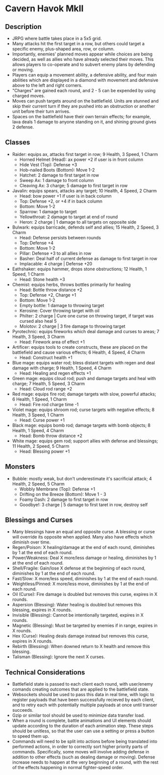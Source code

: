 # Cavern Havok MkII
## Description
* JRPG where battle takes place in a 5x5 grid.
* Many attacks hit the first target in a row, but others could target a specific enemy, plus-shaped area, row, or column.
* Importantly, enemies' planned moves appear while choices are being decided, as well as allies who have already selected their moves. This allows players to co-operate and to subvert enemy plans by defending or moving.
* Players can equip a movement ability, a defensive ability, and four main abilities which are displayed in a diamond with movement and defensive above to the left and right corners.
* "Charges" are gained each round, and 2 - 5 can be expended by using charged moves.
* Moves can push targets around on the battlefield. Units are stunned and skip their current turn if they are pushed into an obstruction or another unit before their turn arrives.
* Spaces on the battlefield have their own terrain effects; for example, lava deals 1 damage to anyone standing on it, and shining ground gives 2 defense.

## Classes
* Raider: equips ax, attacks first target in row; 9 Health, 3 Speed, 1 Charm
  * Horned Helmet (Head): ax power +2 if user is in front column
  * Hide Vest (Top): Defense +3
  * Hob-nailed Boots (Bottom): Move 1-2
  * Hatchet: 2 damage to first target in row
  * Sweep Ax: 1 damage to front column
  * Cleaving Ax: 3 charge; 5 damage to first target in row
* Javalin: equips spears, attacks any target; 10 Health, 4 Speed, 2 Charm
  * Head: bow power +1 if user is in back column
  * Top: Defense +2, or +4 if in back column
  * Bottom: Move 1-2
  * Sparrow: 1 damage to target
  * Yellowthroat: 2 damage to target at end of round
  * Heron: 2 charge | 1 damage to all targets on opposite side
* Bulwark: equips barricade, defends self and allies; 15 Health, 2 Speed, 3 Charm
  * Head: Defense persists between rounds
  * Top: Defense +4
  * Bottom: Move 1-2
  * Pillar: Defense +3 to all allies in row
  * Basher: Deal half of current defense as damage to first target in row
  * Implacable: 4 charge | Defense +20
* Eathshaker: equips hammer, drops stone obstructions; 12 Health, 1 Speed, 1 Charm
  * Head: Stone health +3
* Chemist: equips herbs, throws bottles primarily for healing
  * Head: Bottle throw distance +2
  * Top: Defense +2, Charge +1
  * Bottom: Move 1-2
  * Empty bottle: 1 damage to throwing target
  * Kerosine: Cover throwing target with oil
  * Philter: 2 charge | Cure one curse on throwing target, if target was cursed also heal 5
  * Molotov: 2 charge | 3 fire damage to throwing target
* Pyrotechnic: equips fireworks which deal damage and curses to areas; 7 Health, 3 Speed, 3 Charm
  * Head: Firework area of effect +1
* Artificer: equips tools to create constructs, these are placed on the battlefield and cause various effects; 6 Health, 4 Speed, 4 Charm
  * Head: Construct health +1
* Blue mage: equips water rod; bless distant targets with regen and deal damage with charge; 9 Health, 1 Speed, 4 Charm
  * Head: Healing and regen effects +1
* Green mage: equips cloud rod; push and damage targets and heal with charge; 7 Health, 5 Speed, 3 Charm
  * Head: Cloud rod range +2
* Red mage: equips fire rod; damage targets with slow, powerful attacks; 6 Health, 1 Speed, 1 Charm
  * Head: Fire rod charge time -1
* Violet mage: equips shroom rod; curse targets with negative effects; 8 Health, 3 Speed, 1 Charm
  * Head: Curse power +1
* Black mage: equips bomb rod; damage targets with bomb objects; 8 Health, 1 Speed, 4 Charm
  * Head: Bomb throw distance +2
* White mage: equips gem rod; support allies with defense and blessings; 11 Health, 2 Speed, 5 Charm
  * Head: Blessing power +1

## Monsters
* Bubble: mostly weak, but don't underestimate it's sacrificial attack; 4 Health, 2 Speed, 5 Charm
  * Wobbly Membrane (Top): Defense +1
  * Drifting on the Breeze (Bottom): Move 1 - 3
  * Foamy Dash: 2 damage to first target in row
  * Goodbye!: 3 charge | 5 damage to first taret in row, destroy self

## Blessings and Curses
* Many blessings have an equal and opposite curse. A blessing or curse will override its opposite when applied. Many also have effects which diminish over time.
* Regen/Poison: X healing/damage at the end of each round, diminishes by 1 at the end of each round.
* Power/Weakness: Deal X more/less damage or healing, diminishes by 1 at the end of each round.
* Shell/Fragile: Gain/lose X defense at the beginning of each round, diminishes by 1 at the end of each round.
* Fast/Slow: X more/less speed, diminishes by 1 at the end of each round.
* Weightless/Pinned: X more/less move, diminishes by 1 at the end of each round.
* Oil (Curse): Fire damage is doubled but removes this curse, expires in X rounds.
* Aspersion (Blessing): Water healing is doubled but removes this blessing, expires in X rounds.
* Invisible (Blessing): Cannot be intentionally targeted, expires in X rounds.
* Magnetic (Blessing): Must be targeted by enemies if in range, expires in X rounds.
* Hex (Curse): Healing deals damage instead but removes this curse, expires in X rounds.
* Rebirth (Blessing): When downed return to X health and remove this blessing.
* Talisman (Blessing): Ignore the next X curses.

## Technical Considerations
* Battlefield state is passed to each client each round, with user/enemy comands creating outcomes that are applied to the battlefield state.
* Websockets should be used to pass this data in real time, with logic to register payloads that have been successfully recieved by each client, and to retry each with potentially multiple payloads at once until transer succeeds.
* Gzip or similar tool should be used to minimize data transfer load.
* When a round is complete, battle animations and UI elements should update according to the duration of each animation step. These steps should be unitless, so that the user can use a setting or press a button to speed them up.
* Commands will need to be split into actions before being translated into performed actions, in order to correctly sort higher priority parts of commands. Specifically, some moves will involve adding defense in addition to other effects (such as dealing damage or moving). Defense increase needs to happen at the very beginning of a round, with the rest of the effects happening in normal fighter-speed order.